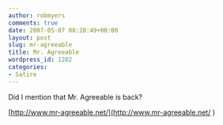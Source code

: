 ```yaml
---
author: robmyers
comments: true
date: 2007-05-07 08:28:49+00:00
layout: post
slug: mr-agreeable
title: Mr. Agreeable
wordpress_id: 1282
categories:
- Satire
---
```


Did I mention that Mr. Agreeable is back?  
  
[http://www.mr-agreeable.net/](http://www.mr-agreeable.net/ )  


